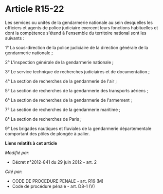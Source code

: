 # Article R15-22

Les services ou unités de la gendarmerie nationale au sein desquelles les officiers et agents de police judiciaire exercent
leurs fonctions habituelles et dont la compétence s'étend à l'ensemble du territoire national sont les suivants : 

1° La sous-direction de la police judiciaire de la direction générale de la gendarmerie nationale ; 

2° L'inspection générale de la gendarmerie nationale ; 

3° Le service technique de recherches judiciaires et de documentation ; 

4° La section de recherches de la gendarmerie de l'air ; 

5° La section de recherches de la gendarmerie des transports aériens ; 

6° La section de recherches de la gendarmerie de l'armement ; 

7° La section de recherches de la gendarmerie maritime ; 

8° La section de recherches de Paris ; 

9° Les brigades nautiques et fluviales de la gendarmerie départementale comportant des pôles de plongée à palier.

**Liens relatifs à cet article**

_Modifié par_:

  - Décret n°2012-841 du 29 juin 2012 - art. 2

_Cité par_:

  - CODE DE PROCEDURE PENALE - art. R16 (M)
  - Code de procédure pénale - art. D8-1 (V)
